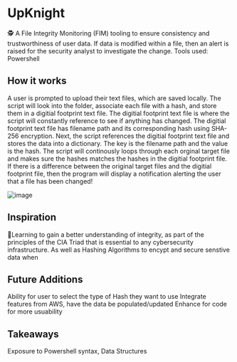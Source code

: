 # UpKnight 
🕵️ A File Integrity Monitoring (FIM) tooling to ensure consistency and trustworthiness of user data. If data is modified within a file, then an alert is raised for the security analyst to investigate the change. Tools used: Powershell

## How it works
A user is prompted to upload their text files, which are saved locally. The script will look into the folder, associate each file with a hash, and store them in a digitial footprint text file. The digitial footprint text file is where the script will constantly reference to see if anything has changed. The digitial footprint text file has filename path and its corresponding hash using SHA-256 encryption. Next, the script references the digitial footprint text file and stores the data into a dictionary. The key is the filename path and the value is the hash. The script will continously loops through each orginal target file and makes sure the hashes matches the hashes in the digitial footprint file. If there is a difference between the original target files and the digitial footprint file, then the program will display a notification alerting the user that a file has been changed!

![image](https://user-images.githubusercontent.com/56704620/167319061-9ab451fd-36b7-4c3d-8468-e37d5bef10f4.png)


## Inspiration
💫Learning to gain a better understanding of integrity, as part of the principles of the CIA Triad that is essential to any cybersecurity infrastructure. As well as Hashing Algorithms to encypt and secure senstive data when 

## Future Additions 
Ability for user to select the type of Hash they want to use
Integrate features from AWS, have the data be populated/updated
Enhance for code for more usuability

## Takeaways
Exposure to Powershell syntax, Data Structures
